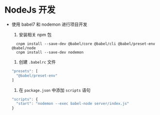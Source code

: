 # NodeJs 开发

+ 使用 babel7 和 nodemon 进行项目开发

  1. 安装相关 npm 包

  ```shll
    cnpm install --save-dev @babel/core @babel/cli @babel/preset-env @babel/node
    cnpm install --save-dev nodemon
  ```

  1. 创建 `.babelrc` 文件

  ```js
  "presets": [
    "@babel/preset-env"
  ]
  ```

  1. 在 `package.json` 中添加 `scripts` 语句

  ```js
  "scripts": {
    "start": "nodemon --exec babel-node server/index.js"
  }
  ```
